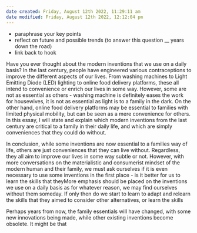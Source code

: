 ```yaml
---
date created: Friday, August 12th 2022, 11:29:11 am
date modified: Friday, August 12th 2022, 12:12:04 pm
---
```

- paraphrase your key points
- reflect on future and possible trends (to answer this question __ years down the road)
- link back to hook

Have you ever thought about the modern inventions that we use on a daily basis? In the last century, people have engineered various contraceptions to improve the different aspects of our lives. From washing machines to Light Emitting Diode (LED) lighting to online food delivery platforms, these all intend to convenience or enrich our lives in some way. However, some are not as essential as others - washing machine is definitely eases the work for housewives, it is not as essential as light is to a family in the dark. On the other hand, online food delivery platforms may be essential to families with limited physical mobility, but can be seen as a mere convenience for others. In this essay, I will state and explain which modern inventions from the last century are critical to a family in their daily life, and which are simply conveniences that they could do without.


In conclusion, while some inventions are now essential to a families way of life, others are just conveniences that they can live without. Regardless, they all aim to improve our lives in some way subtle or not. However, with more conversations on the materialistic and consumerist mindset of the modern human and their family, we must ask ourselves if it is even necessary to use some inventions in the first place - is it better for us to learn the skills that theyMore emphasis should be placed on the inventions we use on a daily basis as for whatever reason, we may find ourselves without them someday. If only then do we start to learn to adapt and relearn the skills that they aimed to  consider other alternatives, or learn the skills 

Perhaps years from now, the family essentials will have changed, with some new innovations being made, while other existing inventions become obsolete. It might be that 